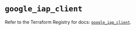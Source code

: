 # `google_iap_client`

Refer to the Terraform Registry for docs: [`google_iap_client`](https://registry.terraform.io/providers/hashicorp/google-beta/6.49.0/docs/resources/google_iap_client).
